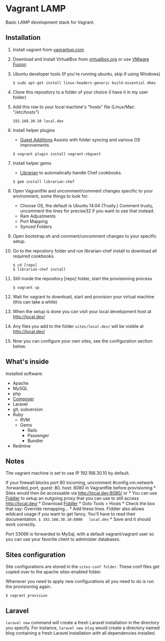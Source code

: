 # Vagrant LAMP

Basic LAMP development stack for Vagrant. 

## Installation

1. Install vagrant from [vagrantup.com](http://vagrantup.com/)
2. Download and Install VirtualBox from [virtualbox.org](http://www.virtualbox.org/) or use [VMware Fusion](http://www.vagrantup.com/vmware)
3. Ubuntu developer tools (If you're running ubuntu, skip if using Windows)
    ```
    $ sudo apt-get install linux-headers-generic build-essential dkms
    ```

4. Clone this repository to a folder of your choice (I have it in my user folder)
5. Add this row to your local machine's "hosts" file (Linux/Mac: "/etc/hosts")

    ```
    192.168.30.10 local.dev
    ```

6. Install helper plugins
    * [Guest Additions](https://docs.vagrantup.com/v2/virtualbox/boxes.html) Assists with folder syncing and various OS improvements
    ```
    $ vagrant plugin install vagrant-vbguest
    ```

7. Install helper gems
    * [Librarian](https://github.com/applicationsonline/librarian-chef) to automatically handle Chef cookbooks.

    ```
    $ gem install librarian-chef
    ```

8. Open Vagrantfile and uncomment/comment changes specific to your environment, some things to look for:
    
    * Choose OS, the default is Ubuntu 14.04 (Trusty.) Comment trusty, uncomment the lines for precise32 if you want to use that instead.
    * Ram Adjustments
    * Port Mapping
    * Synced Folders

9. Open bootstrap.sh and comment/uncomment changes to your specific setup.

10. Go to the repository folder and run librarian-chef install to download all required cookbooks.

    ```
    $ cd [repo]
    $ librarian-chef install
    ```

11. Still inside the repository [repo] folder, start the provisioning process
     
    ```
    $ vagrant up
    ```

12. Wait for vagrant to download, start and provision your virtual machine (this can take a while)
13. When the setup is done you can visit your local development host at http://local.dev/
14. Any files you add to the folder ```sites/local.dev/``` will be visible at http://local.dev/
15. Now you can configure your own sites, see the configuration section below.

## What's inside

Installed software:

* Apache
* MySQL
* php
* [Composer](http://getcomposer.org/)
* Laravel
* git, subversion
* Ruby
    * RVM
    * Gems
        * Rails
        * Passenger
        * Bundler
* Redmine


## Notes

The vagrant machine is set to use IP 192.168.30.10 by default.

If your firewall blocks port 80 incoming, uncomment #config.vm.network :forwarded_port, guest: 80, host: 8080 in Vagrantfile before provisioning
    * Sites would then be accessable via http://local.dev:8080/ or 
    * You can use [Fiddler](http://www.telerik.com/download/fiddler) to setup an outgoing proxy that you can use to still access http://local.dev/
        * Download [Fiddler](http://www.telerik.com/download/fiddler)
        * Goto Tools > Hosts
        * Check the box that say: Override remapping...
        * Add these lines. Fiddler also allows wildcard usage if you want to get fancy. You'll have to read their documentation.
        ```
        $ 192.168.30.10:8080   local.dev
        ```
        * Save and it should work correctly.

Port 33066 is forwarded to MySql, with a default vagrant/vagrant user so you can use your favorite client to administer databases.

## Sites configuration

Site configurations are stored in the ```sites-conf folder```. These conf files get copied over to the apache sites-enabled folder.

Whenever you need to apply new configurations all you need to do is run the provisioning again.

    $ vagrant provision


## Laravel

```laravel new``` command will create a fresh Laravel installation in the directory you specify. For instance, ```laravel new blog``` would create a directory named blog containing a fresh Laravel installation with all dependencies installed. 




